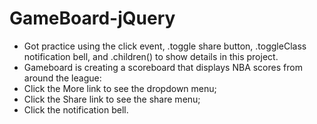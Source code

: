 # GameBoard-jQuery
- Got practice using the click event, .toggle share button, .toggleClass notification bell, and .children() to show details in this project. 
- Gameboard is creating a scoreboard that displays NBA scores from around the league: 
- Click the More link to see the dropdown menu; 
- Click the Share link to see the share menu; 
- Click the notification bell.
